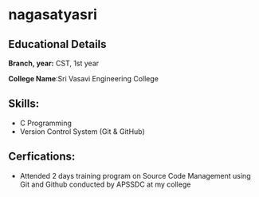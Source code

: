 # nagasatyasri

## Educational Details

**Branch, year:** CST, 1st year

**College Name**:Sri Vasavi Engineering College

## Skills:

- C Programming
- Version Control System (Git & GitHub)

## Cerfications:

- Attended 2 days training program on Source Code Management using Git and Github conducted by APSSDC at my college
